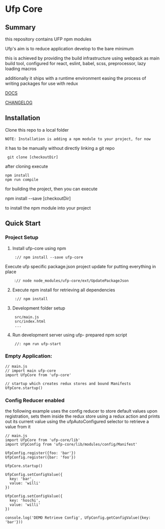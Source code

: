 # Ufp Core

## Summary

this repository contains UFP npm modules

Ufp's aim is to reduce application develop to the bare minimum

this is achieved by providing the build infrastructure using webpack as
main build tool, configured for react, eslint, babel, scss, preprocessor,
lazy loading macros 

additionally it ships with a runtime environment easing the process of writing
packages for use with redux


[DOCS](docs/README.md)


[CHANGELOG](CHANGELOG.md)


## Installation

Clone this repo to a local folder

    NOTE: Installation is adding a npm module to your project, for now

it has to be manually without directly linking a git repo

     git clone [checkoutDir]

after cloning execute

    npm install
    npm run compile

for building the project, then you can execute

  npm install --save [checkoutDir]

to install the npm module into your project



## Quick Start

### Project Setup

1. Install ufp-core using npm

        :// npm install --save ufp-core
    
Execute ufp specific package.json project update for putting everything in place

        :// node node_modules/ufp-core/ext/UpdatePackageJson
    
2. Execute npm install for retrieving all dependencies

        :// npm install
    
3. Development folder setup 

        src/main.js
        src/index.html
        ...
    
4. Run development server using ufp- prepared npm script 

        //: npm run ufp-start
    

### Empty Application:
 
    // main.js
    // import main ufp-core 
    import UfpCore from 'ufp-core'
    
    // startup which creates redux stores and bound Manifests
    UfpCore.startup()

### Config Reducer enabled

the following example uses the config reducer to store default values upon registration, 
sets them inside the redux store using a redux action and prints out its current value 
using the ufpAutoConfigured selector to retrieve a value from it

    // main.js
    import UfpCore from 'ufp-core/lib'
    import UfpConfig from 'ufp-core/lib/modules/config/Manifest'
    
    UfpConfig.register({foo: 'bar'})
    UfpConfig.register({bar: 'foo'})
    
    UfpCore.startup()
    
    UfpConfig.setConfigValue({
      key: 'bar',
      value: 'willi'
    })
    
    UfpConfig.setConfigValue({
      key: 'hoschi',
      value: 'willi'
    })
    
    console.log('DEMO Retrieve Config', UfpConfig.getConfigValue({key: 'bar'}))

    
    
 






